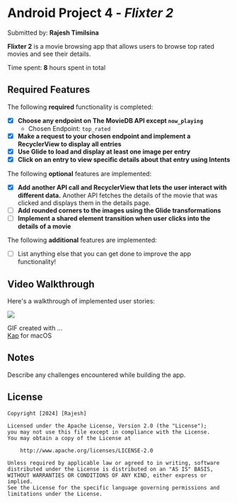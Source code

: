# Android Project 4 - *Flixter 2*

Submitted by: **Rajesh Timilsina**

**Flixter 2** is a movie browsing app that allows users to browse top rated movies and see their details.

Time spent: **8** hours spent in total

## Required Features

The following **required** functionality is completed:

- [X] **Choose any endpoint on The MovieDB API except `now_playing`**
  - Chosen Endpoint: `top_rated`
- [X] **Make a request to your chosen endpoint and implement a RecyclerView to display all entries**
- [X] **Use Glide to load and display at least one image per entry**
- [X] **Click on an entry to view specific details about that entry using Intents**

The following **optional** features are implemented:

- [X] **Add another API call and RecyclerView that lets the user interact with different data.** 
    Another API fetches the details of the movie that was clicked and displays them in the details page. 
- [ ] **Add rounded corners to the images using the Glide transformations**
- [ ] **Implement a shared element transition when user clicks into the details of a movie**

The following **additional** features are implemented:

- [ ] List anything else that you can get done to improve the app functionality!

## Video Walkthrough

Here's a walkthrough of implemented user stories:

<!-- <img src='http://i.imgur.com/link/to/your/gif/file.gif' title='Video Walkthrough' width='' alt='Video Walkthrough' /> -->
![](https://github.com/Rajeshtims/CodepathAND102_Unit3Project/blob/main/App_gif.gif)

GIF created with ...  
[Kap](https://getkap.co/) for macOS


## Notes

Describe any challenges encountered while building the app.

## License

    Copyright [2024] [Rajesh]

    Licensed under the Apache License, Version 2.0 (the "License");
    you may not use this file except in compliance with the License.
    You may obtain a copy of the License at

        http://www.apache.org/licenses/LICENSE-2.0

    Unless required by applicable law or agreed to in writing, software
    distributed under the License is distributed on an "AS IS" BASIS,
    WITHOUT WARRANTIES OR CONDITIONS OF ANY KIND, either express or implied.
    See the License for the specific language governing permissions and
    limitations under the License.

